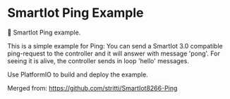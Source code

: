 ﻿# SmartIot Ping Example

📣 SmartIot Ping example.

This is a simple example for Ping: You can send a SmartIot 3.0 compatible ping-request to the controller and it
will answer with message 'pong'.
For seeing it is alive, the controller sends in loop 'hello' messages.

Use PlatformIO to build and deploy the example.

Merged from: https://github.com/stritti/SmartIot8266-Ping
